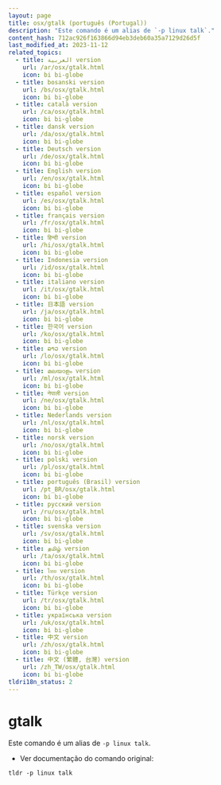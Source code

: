 ```yaml
---
layout: page
title: osx/gtalk (português (Portugal))
description: "Este comando é um alias de `-p linux talk`."
content_hash: 712ac926f163866d94eb3deb60a35a7129d26d5f
last_modified_at: 2023-11-12
related_topics:
  - title: العربية version
    url: /ar/osx/gtalk.html
    icon: bi bi-globe
  - title: bosanski version
    url: /bs/osx/gtalk.html
    icon: bi bi-globe
  - title: català version
    url: /ca/osx/gtalk.html
    icon: bi bi-globe
  - title: dansk version
    url: /da/osx/gtalk.html
    icon: bi bi-globe
  - title: Deutsch version
    url: /de/osx/gtalk.html
    icon: bi bi-globe
  - title: English version
    url: /en/osx/gtalk.html
    icon: bi bi-globe
  - title: español version
    url: /es/osx/gtalk.html
    icon: bi bi-globe
  - title: français version
    url: /fr/osx/gtalk.html
    icon: bi bi-globe
  - title: हिन्दी version
    url: /hi/osx/gtalk.html
    icon: bi bi-globe
  - title: Indonesia version
    url: /id/osx/gtalk.html
    icon: bi bi-globe
  - title: italiano version
    url: /it/osx/gtalk.html
    icon: bi bi-globe
  - title: 日本語 version
    url: /ja/osx/gtalk.html
    icon: bi bi-globe
  - title: 한국어 version
    url: /ko/osx/gtalk.html
    icon: bi bi-globe
  - title: ລາວ version
    url: /lo/osx/gtalk.html
    icon: bi bi-globe
  - title: മലയാളം version
    url: /ml/osx/gtalk.html
    icon: bi bi-globe
  - title: नेपाली version
    url: /ne/osx/gtalk.html
    icon: bi bi-globe
  - title: Nederlands version
    url: /nl/osx/gtalk.html
    icon: bi bi-globe
  - title: norsk version
    url: /no/osx/gtalk.html
    icon: bi bi-globe
  - title: polski version
    url: /pl/osx/gtalk.html
    icon: bi bi-globe
  - title: português (Brasil) version
    url: /pt_BR/osx/gtalk.html
    icon: bi bi-globe
  - title: русский version
    url: /ru/osx/gtalk.html
    icon: bi bi-globe
  - title: svenska version
    url: /sv/osx/gtalk.html
    icon: bi bi-globe
  - title: தமிழ் version
    url: /ta/osx/gtalk.html
    icon: bi bi-globe
  - title: ไทย version
    url: /th/osx/gtalk.html
    icon: bi bi-globe
  - title: Türkçe version
    url: /tr/osx/gtalk.html
    icon: bi bi-globe
  - title: українська version
    url: /uk/osx/gtalk.html
    icon: bi bi-globe
  - title: 中文 version
    url: /zh/osx/gtalk.html
    icon: bi bi-globe
  - title: 中文 (繁體, 台灣) version
    url: /zh_TW/osx/gtalk.html
    icon: bi bi-globe
tldri18n_status: 2
---
```

# gtalk

Este comando é um alias de `-p linux talk`.

- Ver documentação do comando original:

`tldr -p linux talk`
